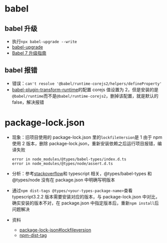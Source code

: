 # babel

## babel 升级

- 执行`npx babel-upgrade --write`
- [babel-upgrade](https://github.com/babel/babel-upgrade)
- [Babel 7 升级指南](https://zhuanlan.zhihu.com/p/146682865)

## babel 报错

- 错误：`can't resolve '@babel/runtime-corejs2/helpers/defineProperty'`
- [babel-plugin-transform-runtime](https://babeljs.io/docs/babel-plugin-transform-runtime)的配置 corejs 值设置为 2，但是安装的是`@babel/runtime`而不是`@babel/runtime-corejs2`，删掉该配置，就是默认的 false，解决报错

# package-lock.json

- 现象：旧项目使用的 package-lock.json 里的`lockfileVersion`是 1
  由于 npm 使用 2 版本，删除 package-lock.json，重新安装依赖之后运行项目报错，编译失败

  ```
  error in node_modules/@types/babel-types/index.d.ts
  error in node_modules/@types/node/assert.d.ts
  ```

- 分析：参考[stackoverflow](https://stackoverflow.com/questions/64924337/i-am-getting-an-error-when-compiling-angular-6-project)和 typescript 相关，@types/babel-types 和 @types/node 没有在 package.json 中明确写明版本
- 通过`npm dist-tags @types/<your-types-package-name>`查看 typescript3.2.2 版本需要安装对应的版本，与 package-lock.json 中对比，确实安装的版本不对，在 package.json 中指定版本后，重新`npm install`后问题解决

- 资料
  - [package-lock-json#lockfileversion](https://docs.npmjs.com/cli/v9/configuring-npm/package-lock-json#lockfileversion)
  - [npm-dist-tag](https://docs.npmjs.com/cli/v8/commands/npm-dist-tag)
